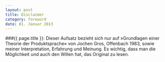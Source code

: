 ```yaml
---
layout: post
title: Disclaimer
category: foreword
date: 01. Januar 2013
---
```


###{{ page.title }}:
Dieser Aufsatz bezieht sich nur auf »Grundlagen einer Theorie der Produktsprache« von Jochen Gros, Offenbach 1983, sowie meiner Interpretation, Erfahrung und Meinung. Es wichtig, dass man die Möglichkeit und auch den Willen hat, das Original zu lesen.
